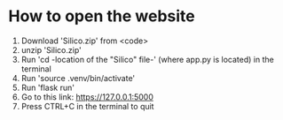 # How to open the website
1. Download 'Silico.zip' from &#60;code&#62;
2. unzip 'Silico.zip'
3. Run 'cd -location of the "Silico" file-' (where app.py is located) in the terminal
4. Run 'source .venv/bin/activate'
5. Run 'flask run'
6. Go to this link: https://127.0.0.1:5000
7. Press CTRL+C in the terminal to quit
